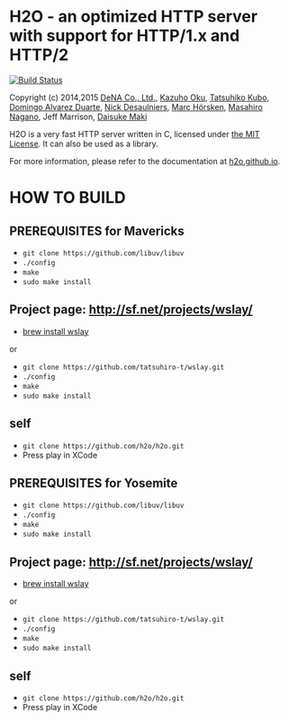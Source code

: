 H2O - an optimized HTTP server with support for HTTP/1.x and HTTP/2
===

[![Build Status](https://travis-ci.org/h2o/h2o.svg?branch=master)](https://travis-ci.org/h2o/h2o)

Copyright (c) 2014,2015 [DeNA Co., Ltd.](http://dena.com/), [Kazuho Oku](https://github.com/kazuho/), [Tatsuhiko Kubo](https://github.com/cubicdaiya/), [Domingo Alvarez Duarte](https://github.com/mingodad/), [Nick Desaulniers](https://github.com/nickdesaulniers/), [Marc Hörsken](https://github.com/mback2k), [Masahiro Nagano](https://github.com/kazeburo/), Jeff Marrison, [Daisuke Maki](https://github.com/lestrrat/)

H2O is a very fast HTTP server written in C, licensed under [the MIT License](http://opensource.org/licenses/MIT).  It can also be used as a library.

For more information, please refer to the documentation at [h2o.github.io](https://h2o.github.io).

# HOW TO BUILD

## PREREQUISITES for Mavericks

* `git clone https://github.com/libuv/libuv`
* `./config`
* `make`
* `sudo make install`

## Project page: http://sf.net/projects/wslay/
* [brew install wslay](http://brew-formulas.com/formula/wslay)

or

* `git clone https://github.com/tatsuhiro-t/wslay.git`
* `./config`
* `make`
* `sudo make install`

## self
* `git clone https://github.com/h2o/h2o.git`
* Press play in XCode



## PREREQUISITES for Yosemite

* `git clone https://github.com/libuv/libuv`
* `./config`
* `make`
* `sudo make install`

## Project page: http://sf.net/projects/wslay/
* [brew install wslay](http://brew-formulas.com/formula/wslay)

or

* `git clone https://github.com/tatsuhiro-t/wslay.git`
* `./config`
* `make`
* `sudo make install`

## self
* `git clone https://github.com/h2o/h2o.git`
* Press play in XCode

